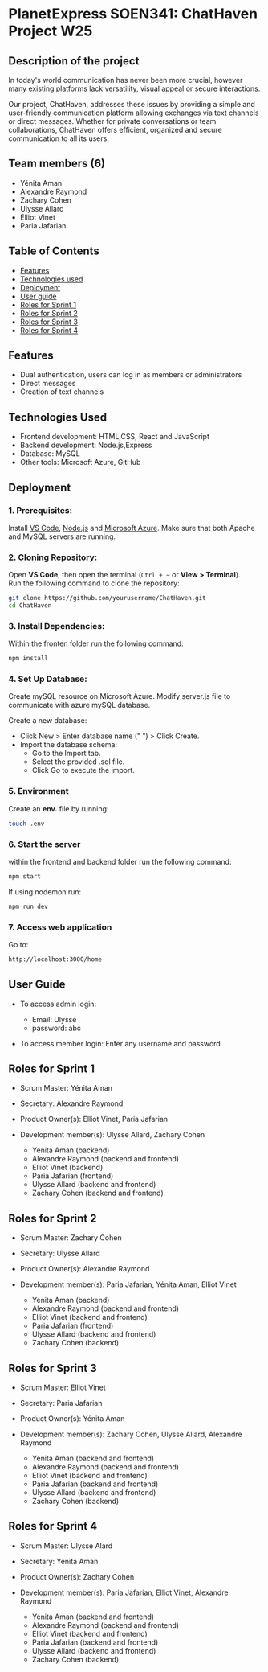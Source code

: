 # PlanetExpress SOEN341: ChatHaven Project W25

## Description of the project
In today's world communication has never been more crucial, however many existing platforms lack versatility, visual appeal or secure interactions.

Our project, ChatHaven, addresses these issues by providing a simple and user-friendly communication platform  allowing exchanges via text channels or direct messages. Whether for private conversations or team collaborations, ChatHaven offers efficient, organized and secure communication to all its users.
## Team members (6)
- Yénita Aman
- Alexandre Raymond
- Zachary Cohen
- Ulysse Allard
- Elliot Vinet
- Paria Jafarian

## Table of Contents
- [Features](#features)
- [Technologies used](#technologies-used)
- [Deployment](#deployment)
- [User guide](#user-guide)
- [Roles for Sprint 1](#roles-for-sprint-1)
- [Roles for Sprint 2](#roles-for-sprint-2)
- [Roles for Sprint 3](#roles-for-sprint-3)
- [Roles for Sprint 4](#roles-for-sprint-4)

## Features
- Dual authentication, users can log in as members or administrators
- Direct messages
- Creation of text channels
## Technologies Used
- Frontend development: HTML,CSS, React and JavaScript
- Backend development: Node.js,Express
- Database: MySQL
- Other tools: Microsoft Azure, GitHub
## Deployment
### 1. Prerequisites:
Install [VS Code](https://code.visualstudio.com/), [Node.js](https://nodejs.org/en) and [Microsoft Azure](https://azure.microsoft.com/en-ca/pricing/purchase-options/azure-account/search?ef_id=_k_Cj0KCQiA-5a9BhCBARIsACwMkJ7jixTq_2VhYRYXeGbxo4Rqaxvroxjl1jVBMdPq5w7b0cba0n6F4REaAgW0EALw_wcB_k_&OCID=AIDcmmqz3gd78m_SEM__k_Cj0KCQiA-5a9BhCBARIsACwMkJ7jixTq_2VhYRYXeGbxo4Rqaxvroxjl1jVBMdPq5w7b0cba0n6F4REaAgW0EALw_wcB_k_&gad_source=1&gclid=Cj0KCQiA-5a9BhCBARIsACwMkJ7jixTq_2VhYRYXeGbxo4Rqaxvroxjl1jVBMdPq5w7b0cba0n6F4REaAgW0EALw_wcB). Make sure that both Apache and MySQL servers are running.
### 2. Cloning Repository:
Open **VS Code**, then open the terminal (`Ctrl + ~` or **View > Terminal**).  
Run the following command to clone the repository:  

```sh
git clone https://github.com/yourusername/ChatHaven.git
cd ChatHaven
``` 
### 3. Install Dependencies:
Within the fronten folder run the following command:
```sh
npm install
```
### 4. Set Up Database:
Create mySQL resource on Microsoft Azure. Modify server.js file to communicate with azure mySQL database.

Create a new database:
- Click New > Enter database name (" ") > Click Create.
- Import the database schema:
    - Go to the Import tab.
    - Select the provided .sql file.
    - Click Go to execute the import.

### 5. Environment
Create an **env.** file by running:
```sh
touch .env
```
### 6. Start the server
within the frontend and backend folder run the following command:
```sh
npm start
```
If using nodemon run:
```sh
npm run dev
```
### 7. Access web application
Go to:
```sh
http://localhost:3000/home
```
## User Guide
- To access admin login: 
    - Email: Ulysse
    - password: abc

- To access member login: 
    Enter any username and password
## Roles for Sprint 1
- Scrum Master: Yénita Aman
- Secretary: Alexandre Raymond
- Product Owner(s): Elliot Vinet, Paria Jafarian  
- Development member(s): Ulysse Allard, Zachary Cohen

    - Yénita Aman (backend)
    - Alexandre Raymond (backend and frontend)
    - Elliot Vinet (backend)
    - Paria Jafarian (frontend)
    - Ulysse Allard (backend and frontend)
    - Zachary Cohen (backend and frontend)

  
## Roles for Sprint 2
- Scrum Master: Zachary Cohen
- Secretary: Ulysse Allard
- Product Owner(s): Alexandre Raymond
- Development member(s): Paria Jafarian, Yénita Aman, Elliot Vinet
      
    - Yénita Aman (backend)
    - Alexandre Raymond (backend and frontend)
    - Elliot Vinet (backend and frontend)
    - Paria Jafarian (frontend)
    - Ulysse Allard (backend and frontend)
    - Zachary Cohen (backend)
  
## Roles for Sprint 3
- Scrum Master: Elliot Vinet
- Secretary: Paria Jafarian
- Product Owner(s): Yénita Aman
- Development member(s): Zachary Cohen, Ulysse Allard, Alexandre Raymond
      
    - Yénita Aman (backend and frontend)
    - Alexandre Raymond (backend and frontend)
    - Elliot Vinet (backend and frontend)
    - Paria Jafarian (backend and frontend)
    - Ulysse Allard (backend and frontend)
    - Zachary Cohen (backend)
      
## Roles for Sprint 4
- Scrum Master: Ulysse Alard
- Secretary: Yenita Aman
- Product Owner(s): Zachary Cohen
- Development member(s): Paria Jafarian, Elliot Vinet, Alexandre Raymond
      
    - Yénita Aman (backend and frontend)
    - Alexandre Raymond (backend and frontend)
    - Elliot Vinet (backend and frontend)
    - Paria Jafarian (backend and frontend)
    - Ulysse Allard (backend and frontend)
    - Zachary Cohen (backend)
